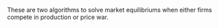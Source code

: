These are two algorithms to solve market equilibriums when either firms compete in production or price war.


